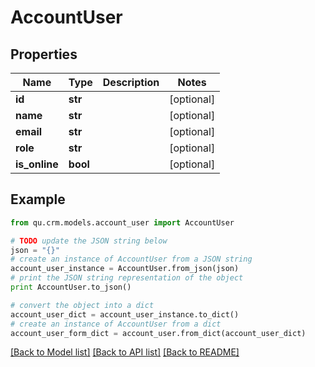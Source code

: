 # AccountUser


## Properties
Name | Type | Description | Notes
------------ | ------------- | ------------- | -------------
**id** | **str** |  | [optional] 
**name** | **str** |  | [optional] 
**email** | **str** |  | [optional] 
**role** | **str** |  | [optional] 
**is_online** | **bool** |  | [optional] 

## Example

```python
from qu.crm.models.account_user import AccountUser

# TODO update the JSON string below
json = "{}"
# create an instance of AccountUser from a JSON string
account_user_instance = AccountUser.from_json(json)
# print the JSON string representation of the object
print AccountUser.to_json()

# convert the object into a dict
account_user_dict = account_user_instance.to_dict()
# create an instance of AccountUser from a dict
account_user_form_dict = account_user.from_dict(account_user_dict)
```
[[Back to Model list]](../README.md#documentation-for-models) [[Back to API list]](../README.md#documentation-for-api-endpoints) [[Back to README]](../README.md)


